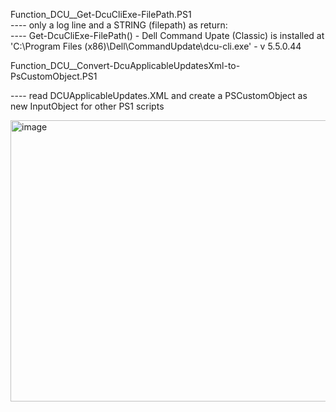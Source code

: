 Function_DCU__Get-DcuCliExe-FilePath.PS1     
---- only a log line and a STRING (filepath) as return:  
---- Get-DcuCliExe-FilePath() - Dell Command Upate (Classic) is installed at 'C:\Program Files (x86)\Dell\CommandUpdate\dcu-cli.exe' - v 5.5.0.44


Function_DCU__Convert-DcuApplicableUpdatesXml-to-PsCustomObject.PS1     

---- read DCUApplicableUpdates.XML and create a PSCustomObject as new InputObject for other PS1 scripts

<img width="1986" height="450" alt="image" src="https://github.com/user-attachments/assets/667cf1c1-1d99-4384-8ec4-0f2b6b5fb65b" />


